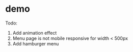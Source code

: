 # demo

Todo:
1. Add animation effect
2. Menu page is not mobile responsive for width < 500px
3. Add hamburger menu
